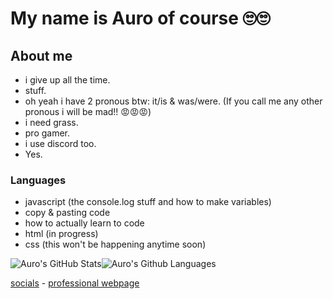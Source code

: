 # My name is Auro of course 🙄🙄

## About me

- i give up all the time.
- stuff.
- oh yeah i have 2 pronous btw: it/is & was/were. (If you call me any other pronous i will be mad!! 😡😡😡)
- i need grass.
- pro gamer.
- i use discord too.
- Yes.

### Languages
- javascript (the console.log stuff and how to make variables)
- copy & pasting code
- how to actually learn to code
- html (in progress)
- css (this won't be happening anytime soon)

![Auro's GitHub Stats](https://github-readme-stats.vercel.app/api?username=Aurolytical&show_icons=true&theme=tokyonight)![Auro's Github Languages](https://github-readme-stats.vercel.app/api/top-langs/?username=Aurolytical&theme=tokyonight)

[socials](https://bio.link/Aurolytical/) - [professional webpage](https://aurolytical.github.io/)
